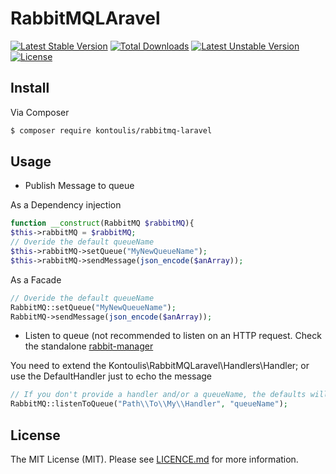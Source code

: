 # RabbitMQLAravel

[![Latest Stable Version](https://poser.pugx.org/kontoulis/rabbitmq-laravel/v/stable)](https://packagist.org/packages/kontoulis/rabbitmq-laravel)
[![Total Downloads](https://poser.pugx.org/kontoulis/rabbit-manager/downloads)](https://packagist.org/packages/kontoulis/rabbitmq-laravel)
[![Latest Unstable Version](https://poser.pugx.org/kontoulis/rabbit-manager/v/unstable)](https://packagist.org/packages/kontoulis/rabbitmq-laravel)
[![License](https://poser.pugx.org/kontoulis/rabbit-manager/license)](https://packagist.org/packages/kontoulis/rabbitmq-laravel)
## Install

Via Composer

``` bash
$ composer require kontoulis/rabbitmq-laravel
```

## Usage
- Publish Message to queue

As a Dependency injection
``` php
function __construct(RabbitMQ $rabbitMQ){
$this->rabbitMQ = $rabbitMQ;
// Overide the default queueName
$this->rabbitMQ->setQueue("MyNewQueueName");
$this->rabbitMQ->sendMessage(json_encode($anArray));

```
As a Facade
``` php
// Overide the default queueName
RabbitMQ::setQueue("MyNewQueueName");
RabbitMQ->sendMessage(json_encode($anArray));

```
- Listen to queue (not recommended to listen on an HTTP request. Check the standalone [rabbit-manager](https://github.com/kontoulis/rabbit-manager)

You need to extend the Kontoulis\RabbitMQLaravel\Handlers\Handler; or use the DefaultHandler just to echo the message

``` php
// If you don't provide a handler and/or a queueName, the defaults will be used
RabbitMQ::listenToQueue("Path\\To\\My\\Handler", "queueName");

```


## License

The MIT License (MIT). Please see [LICENCE.md](LICENSE.md) for more information.

[ico-version]: https://img.shields.io/packagist/v/league/:package_name.svg?style=flat-square
[ico-license]: https://img.shields.io/badge/license-MIT-brightgreen.svg?style=flat-square
[ico-travis]: https://img.shields.io/travis/thephpleague/:package_name/master.svg?style=flat-square
[ico-scrutinizer]: https://img.shields.io/scrutinizer/coverage/g/thephpleague/:package_name.svg?style=flat-square
[ico-code-quality]: https://img.shields.io/scrutinizer/g/thephpleague/:package_name.svg?style=flat-square
[ico-downloads]: https://img.shields.io/packagist/dt/league/:package_name.svg?style=flat-square
